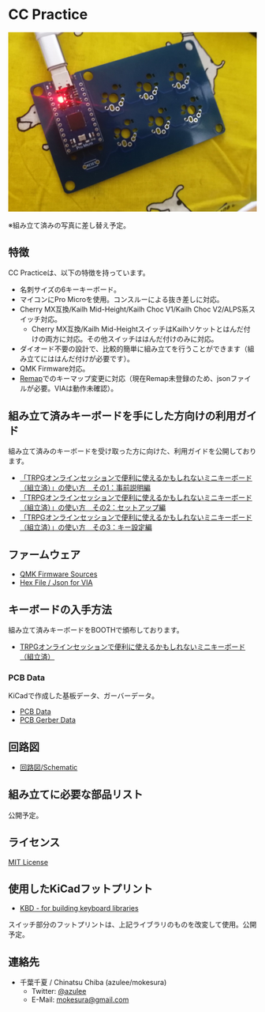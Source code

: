 # CC Practice

![CC Practice](https://github.com/mokesura/cc_practice/blob/main/img/cc-practice_pcb-photo.jpg?raw=true)

※組み立て済みの写真に差し替え予定。

## 特徴
CC Practiceは、以下の特徴を持っています。

- 名刺サイズの6キーキーボード。
- マイコンにPro Microを使用。コンスルーによる抜き差しに対応。
- Cherry MX互換/Kailh Mid-Height/Kailh Choc V1/Kailh Choc V2/ALPS系スイッチ対応。
  - Cherry MX互換/Kailh Mid-HeightスイッチはKailhソケットとはんだ付けの両方に対応。その他スイッチははんだ付けのみに対応。
- ダイオード不要の設計で、比較的簡単に組み立てを行うことができます（組み立てにははんだ付けが必要です）。
- QMK Firmware対応。
- [Remap](https://remap-keys.app)でのキーマップ変更に対応（現在Remap未登録のため、jsonファイルが必要。VIAは動作未確認）。

## 組み立て済みキーボードを手にした方向けの利用ガイド
組み立て済みのキーボードを受け取った方に向けた、利用ガイドを公開しております。

- [「TRPGオンラインセッションで便利に使えるかもしれないミニキーボード（組立済）」の使い方　その1：事前説明編](https://note.com/azulee/n/n4eed2e0b9e5f)
- [「TRPGオンラインセッションで便利に使えるかもしれないミニキーボード（組立済）」の使い方　その2：セットアップ編
](https://note.com/azulee/n/n12c354e7c35d) 
- [「TRPGオンラインセッションで便利に使えるかもしれないミニキーボード（組立済）」の使い方　その3：キー設定編](https://note.com/azulee/n/n925a49817ccf) 

## ファームウェア

- [QMK Firmware Sources](https://github.com/mokesura/qmk_firmware/tree/mokesura/cc_practice/keyboards/mokesura/cc_practice)
- [Hex File / Json for VIA](https://github.com/mokesura/cc_practice/tree/main/firmware)

## キーボードの入手方法
組み立て済みキーボードをBOOTHで頒布しております。

- [TRPGオンラインセッションで便利に使えるかもしれないミニキーボード（組立済）](https://azulee.booth.pm/items/4087407) 

### PCB Data
KiCadで作成した基板データ、ガーバーデータ。

- [PCB Data](https://github.com/mokesura/cc_practice/tree/main/pcb) 
- [PCB Gerber Data](https://github.com/mokesura/cc_practice/tree/main/pcb-gerber) 

## 回路図
- [回路図/Schematic](https://github.com/mokesura/cc_practice/blob/main/pcb/cc-practice_Schematic.pdf)

## 組み立てに必要な部品リスト
公開予定。

## ライセンス
[MIT License](https://github.com/mokesura/cc_practice/blob/main/LICENSE)

## 使用したKiCadフットプリント
- [KBD - for building keyboard libraries](https://github.com/foostan/kbd) 

スイッチ部分のフットプリントは、上記ライブラリのものを改変して使用。公開予定。

## 連絡先
- 千葉千夏 / Chinatsu Chiba (azulee/mokesura)
  - Twitter: [@azulee](https://twitter.com/azulee)
  - E-Mail: mokesura@gmail.com
